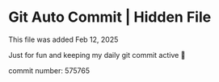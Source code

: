 # Git Auto Commit | Hidden File

This file was added Feb 12, 2025

Just for fun and keeping my daily git commit active 🤪

commit number: 575765
